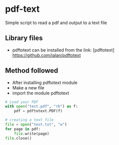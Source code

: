 # pdf-text
Simple script to read a pdf and output to a text file

## Library files
* pdftotext can be installed from the link:  [pdftotext] https://github.com/jalan/pdftotext

## Method followed
* After installing pdftotext module
* Make a new file
* import the module pdftotext
```python
# Load your PDF
with open("test.pdf", "rb") as f:
    pdf = pdftotext.PDF(f)

# creating a text file
file = open("test.txt", "w")
for page in pdf:
    file.write(page)
file.close()
```